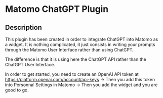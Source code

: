 # Matomo ChatGPT Plugin

## Description

This plugin has been created in order to integrate ChatGPT into Matomo as a widget. It is nothing complicated, it just
consists in writing your prompts through the Matomo User Interface rather than using ChatGPT. 

The difference is that it is using here the ChatGPT API rather than the ChatGPT User Interface. 

In order to get started, you need to create an OpenAI API token at https://platform.openai.com/account/api-keys -> Then you add this token into Personnal Settings
in Matomo -> Then you add the widget and you are good to go.
